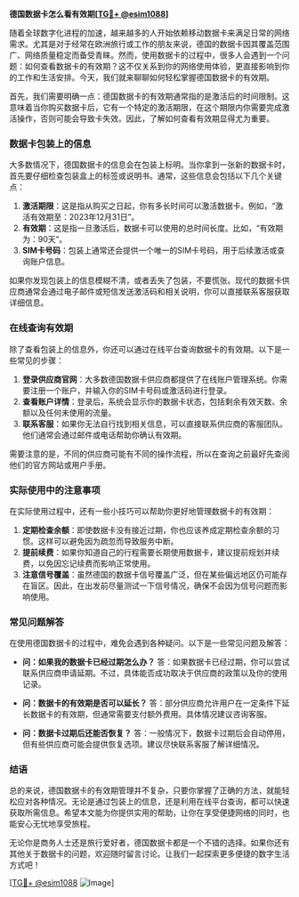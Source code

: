 **德国数据卡怎么看有效期[[TG💪+ @esim1088](https://t.me/s/esim1088)]**

随着全球数字化进程的加速，越来越多的人开始依赖移动数据卡来满足日常的网络需求。尤其是对于经常在欧洲旅行或工作的朋友来说，德国的数据卡因其覆盖范围广、网络质量稳定而备受青睐。然而，使用数据卡的过程中，很多人会遇到一个问题：如何查看数据卡的有效期？这不仅关系到你的网络使用体验，更直接影响到你的工作和生活安排。今天，我们就来聊聊如何轻松掌握德国数据卡的有效期。

首先，我们需要明确一点：德国数据卡的有效期通常指的是激活后的时间限制。这意味着当你购买数据卡后，它有一个特定的激活期限，在这个期限内你需要完成激活操作，否则可能会导致卡失效。因此，了解如何查看有效期显得尤为重要。

### 数据卡包装上的信息

大多数情况下，德国数据卡的信息会在包装上标明。当你拿到一张新的数据卡时，首先要仔细检查包装盒上的标签或说明书。通常，这些信息会包括以下几个关键点：

1. **激活期限**：这是指从购买之日起，你有多长时间可以激活数据卡。例如，“激活有效期至：2023年12月31日”。
2. **有效期**：这是指一旦激活后，数据卡可以使用的总时间长度。比如，“有效期为：90天”。
3. **SIM卡号码**：包装上通常还会提供一个唯一的SIM卡号码，用于后续激活或查询账户信息。

如果你发现包装上的信息模糊不清，或者丢失了包装，不要慌张。现代的数据卡供应商通常会通过电子邮件或短信发送激活码和相关说明，你可以直接联系客服获取详细信息。

### 在线查询有效期

除了查看包装上的信息外，你还可以通过在线平台查询数据卡的有效期。以下是一些常见的步骤：

1. **登录供应商官网**：大多数德国数据卡供应商都提供了在线账户管理系统。你需要注册一个账户，并输入你的SIM卡号码或激活码进行登录。
2. **查看账户详情**：登录后，系统会显示你的数据卡状态，包括剩余有效天数、余额以及任何未使用的流量。
3. **联系客服**：如果你无法自行找到相关信息，可以直接联系供应商的客服团队。他们通常会通过邮件或电话帮助你确认有效期。

需要注意的是，不同的供应商可能有不同的操作流程，所以在查询之前最好先查阅他们的官方网站或用户手册。

### 实际使用中的注意事项

在实际使用过程中，还有一些小技巧可以帮助你更好地管理数据卡的有效期：

1. **定期检查余额**：即使数据卡没有接近过期，你也应该养成定期检查余额的习惯。这样可以避免因为疏忽而导致服务中断。
2. **提前续费**：如果你知道自己的行程需要长期使用数据卡，建议提前规划并续费，以免因忘记续费而影响正常使用。
3. **注意信号覆盖**：虽然德国的数据卡信号覆盖广泛，但在某些偏远地区仍可能存在盲区。因此，在出发前尽量测试一下信号情况，确保不会因为信号问题而影响使用。

### 常见问题解答

在使用德国数据卡的过程中，难免会遇到各种疑问。以下是一些常见问题及解答：

- **问：如果我的数据卡已经过期怎么办？**
  答：如果数据卡已经过期，你可以尝试联系供应商申请延期。不过，具体能否成功取决于供应商的政策以及你的使用记录。

- **问：数据卡的有效期是否可以延长？**
  答：部分供应商允许用户在一定条件下延长数据卡的有效期，但通常需要支付额外费用。具体情况建议咨询客服。

- **问：数据卡过期后还能否恢复？**
  答：一般情况下，数据卡过期后会自动停用，但有些供应商可能会提供恢复选项。建议尽快联系客服了解详细情况。

### 结语

总的来说，德国数据卡的有效期管理并不复杂，只要你掌握了正确的方法，就能轻松应对各种情况。无论是通过包装上的信息，还是利用在线平台查询，都可以快速获取所需信息。希望本文能为你提供实用的帮助，让你在享受便捷网络的同时，也能安心无忧地享受旅程。

无论你是商务人士还是旅行爱好者，德国数据卡都是一个不错的选择。如果你还有其他关于数据卡的问题，欢迎随时留言讨论。让我们一起探索更多便捷的数字生活方式吧！

[[TG💪+ @esim1088](https://t.me/s/esim1088) ![Image](https://i.postimg.cc/4NQfJmqS/Snipaste-2025-05-13-00-14-12.png)]